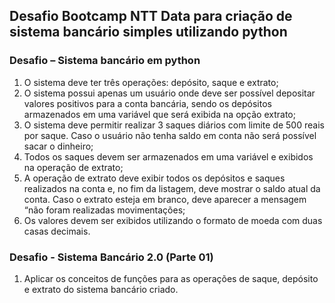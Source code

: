 ## Desafio Bootcamp NTT Data para criação de sistema bancário simples utilizando python
### Desafio – Sistema bancário em python
1.	O sistema deve ter três operações: depósito, saque e extrato;
2.	O sistema possui apenas um usuário onde deve ser possível depositar valores positivos para a conta bancária, sendo os depósitos armazenados em uma variável que será exibida na opção extrato;
3.	O sistema deve permitir realizar 3 saques diários com limite de 500 reais por saque. Caso o usuário não tenha saldo em conta não será possível sacar o dinheiro;
4.	Todos os saques devem ser armazenados em uma variável e exibidos na operação de extrato;
5.	A operação de extrato deve exibir todos os depósitos e saques realizados na conta e, no fim da listagem, deve mostrar o saldo atual da conta. Caso o extrato esteja em branco, deve aparecer a mensagem “não foram realizadas movimentações;
6.	Os valores devem ser exibidos utilizando o formato de moeda com duas casas decimais.

### Desafio - Sistema Bancário 2.0 (Parte 01)
1. Aplicar os conceitos de funções para as operações de saque, depósito e extrato do sistema bancário criado.